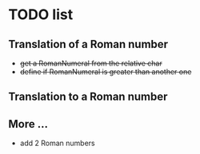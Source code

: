 # TODO list


## Translation of a Roman number
- ~~get a RomanNumeral from the relative char~~
- ~~define if RomanNumeral is greater than another one~~


## Translation to a Roman number


## More …
- add 2 Roman numbers
